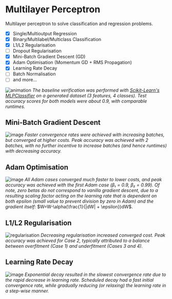 # Multilayer Perceptron

Multilayer perceptron to solve classification and regression problems.

- [x] Single/Multioutput Regression
- [x] Binary/Multilabel/Multiclass Classification
- [x] L1/L2 Regularisation
- [ ] Dropout Regularisation
- [x] Mini-Batch Gradient Descent (GD)
- [x] Adam Optimisation (Momentum GD + RMS Propagation)
- [x] Learning Rate Decay
- [ ] Batch Normalisation
- [ ] and more...

![animation](https://github.com/obdwinston/Multilayer-Perceptron/assets/104728656/d9d2cff9-ec53-461d-b136-94a981ca94f3)
_The baseline verification was performed with [Scikit-Learn's MLPClassifier](https://scikit-learn.org/stable/modules/generated/sklearn.neural_network.MLPClassifier.html) on a generated dataset (3 features, 4 classes). Test accuracy scores for both models were about 0.9, with comparable runtimes._

## Mini-Batch Gradient Descent

![image](https://github.com/obdwinston/Multilayer-Perceptron/assets/104728656/bb37e703-9f05-4672-8529-b942421f624b)
_Faster convergence rates were achieved with increasing batches, but converged at higher costs. Peak accuracy was achieved with 2 batches, with no further incentive to increase batches (and hence runtimes) with decreasing accuracy._

## Adam Optimisation

![image](https://github.com/obdwinston/Multilayer-Perceptron/assets/104728656/f03de763-d9f4-4763-b37d-8943d3bcb10b)
_All Adam cases converged much faster to lower costs, and peak accuracy was achieved with the first Adam case (β₁ = 0.9, β₂ = 0.99). Of note, zero betas do not correspond to vanilla gradient descent, due to a resulting scaling factor acting on the learning rate that is dependent on both epsilon (small value to prevent division by zero in Adam) and the gradient itself:_ $W=W-\alpha(\frac{1}{|dW| + \epsilon})dW$.

## L1/L2 Regularisation

![regularisation](https://github.com/obdwinston/Multilayer-Perceptron/assets/104728656/d7e53c83-72e4-44bb-804f-0c36c0fd2602)
_Decreasing regularisation increased converged cost. Peak accuracy was achieved for Case 2, typically attributed to a balance between overfitment (Case 1) and underfitment (Cases 3 and 4)._

## Learning Rate Decay

![image](https://github.com/obdwinston/Multilayer-Perceptron/assets/104728656/2e5764f1-a424-42d3-9b6d-26a3d011bbcb)
_Exponential decay resulted in the slowest convergence rate due to the rapid decrease in learning rate. Scheduled decay had a fast initial convergence rate, while gradually reducing (or relaxing) the learning rate in a step-wise manner._
